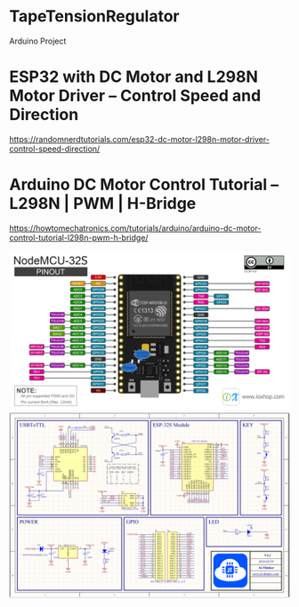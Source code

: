 # TapeTensionRegulator
Arduino Project

# ESP32 with DC Motor and L298N Motor Driver – Control Speed and Direction
https://randomnerdtutorials.com/esp32-dc-motor-l298n-motor-driver-control-speed-direction/

# Arduino DC Motor Control Tutorial – L298N | PWM | H-Bridge
https://howtomechatronics.com/tutorials/arduino/arduino-dc-motor-control-tutorial-l298n-pwm-h-bridge/

![alt text](https://github.com/theerawatramchuen/TapeTensionRegulator/blob/master/NodeESP32pinout.png)
![alt text](https://github.com/theerawatramchuen/TapeTensionRegulator/blob/master/NodeESP32-Schemetic.png)
